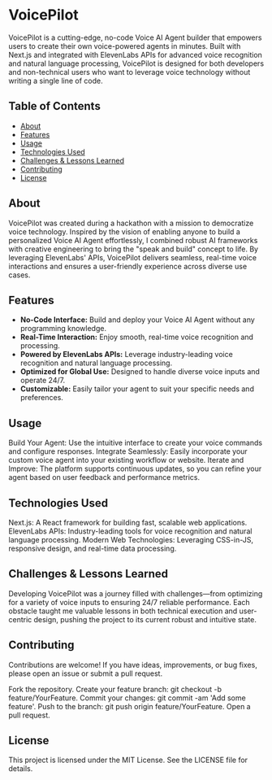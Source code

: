 # VoicePilot

VoicePilot is a cutting-edge, no-code Voice AI Agent builder that empowers users to create their own voice-powered agents in minutes. Built with Next.js and integrated with ElevenLabs APIs for advanced voice recognition and natural language processing, VoicePilot is designed for both developers and non-technical users who want to leverage voice technology without writing a single line of code.

## Table of Contents

- [About](#about)
- [Features](#features)
- [Usage](#usage)
- [Technologies Used](#technologies-used)
- [Challenges & Lessons Learned](#challenges--lessons-learned)
- [Contributing](#contributing)
- [License](#license)

## About

VoicePilot was created during a hackathon with a mission to democratize voice technology. Inspired by the vision of enabling anyone to build a personalized Voice AI Agent effortlessly, I combined robust AI frameworks with creative engineering to bring the "speak and build" concept to life. By leveraging ElevenLabs' APIs, VoicePilot delivers seamless, real-time voice interactions and ensures a user-friendly experience across diverse use cases.

## Features

- **No-Code Interface:** Build and deploy your Voice AI Agent without any programming knowledge.
- **Real-Time Interaction:** Enjoy smooth, real-time voice recognition and processing.
- **Powered by ElevenLabs APIs:** Leverage industry-leading voice recognition and natural language processing.
- **Optimized for Global Use:** Designed to handle diverse voice inputs and operate 24/7.
- **Customizable:** Easily tailor your agent to suit your specific needs and preferences.

## Usage
Build Your Agent: Use the intuitive interface to create your voice commands and configure responses.
Integrate Seamlessly: Easily incorporate your custom voice agent into your existing workflow or website.
Iterate and Improve: The platform supports continuous updates, so you can refine your agent based on user feedback and performance metrics.

## Technologies Used
Next.js: A React framework for building fast, scalable web applications.
ElevenLabs APIs: Industry-leading tools for voice recognition and natural language processing.
Modern Web Technologies: Leveraging CSS-in-JS, responsive design, and real-time data processing.

## Challenges & Lessons Learned
Developing VoicePilot was a journey filled with challenges—from optimizing for a variety of voice inputs to ensuring 24/7 reliable performance. Each obstacle taught me valuable lessons in both technical execution and user-centric design, pushing the project to its current robust and intuitive state.

## Contributing
Contributions are welcome! If you have ideas, improvements, or bug fixes, please open an issue or submit a pull request.

Fork the repository.
Create your feature branch: git checkout -b feature/YourFeature.
Commit your changes: git commit -am 'Add some feature'.
Push to the branch: git push origin feature/YourFeature.
Open a pull request.

## License
This project is licensed under the MIT License. See the LICENSE file for details.
